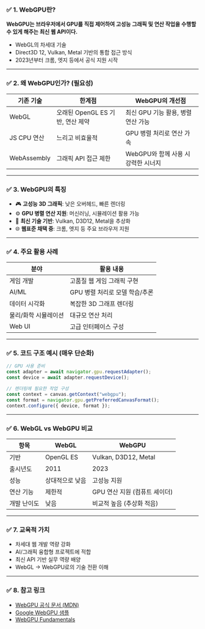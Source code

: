 

### ✅ 1. WebGPU란?

**WebGPU는 브라우저에서 GPU를 직접 제어하여 고성능 그래픽 및 연산 작업을 수행할 수 있게 해주는 최신 웹 API이다.**

- WebGL의 차세대 기술
- Direct3D 12, Vulkan, Metal 기반의 통합 접근 방식
- 2023년부터 크롬, 엣지 등에서 공식 지원 시작

---

### ✅ 2. 왜 WebGPU인가? (필요성)

| 기존 기술 | 한계점 | WebGPU의 개선점 |
|-----------|--------|------------------|
| WebGL     | 오래된 OpenGL ES 기반, 연산 제약 | 최신 GPU 기능 활용, 병렬 연산 가능 |
| JS CPU 연산 | 느리고 비효율적 | GPU 병렬 처리로 연산 가속 |
| WebAssembly | 그래픽 API 접근 제한 | WebGPU와 함께 사용 시 강력한 시너지 |

---

### ✅ 3. WebGPU의 특징

- 🎮 **고성능 3D 그래픽**: 낮은 오버헤드, 빠른 렌더링
- ⚙️ **GPU 병렬 연산 지원**: 머신러닝, 시뮬레이션 활용 가능
- 🔧 **최신 기술 기반**: Vulkan, D3D12, Metal을 추상화
- 🌐 **웹표준 채택 중**: 크롬, 엣지 등 주요 브라우저 지원

---

### ✅ 4. 주요 활용 사례

| 분야 | 활용 내용 |
|------|-----------|
| 게임 개발 | 고품질 웹 게임 그래픽 구현 |
| AI/ML | GPU 병렬 처리로 모델 학습/추론 |
| 데이터 시각화 | 복잡한 3D 그래프 렌더링 |
| 물리/화학 시뮬레이션 | 대규모 연산 처리 |
| Web UI | 고급 인터페이스 구성 |

---

### ✅ 5. 코드 구조 예시 (매우 단순화)

```js
// GPU 사용 준비
const adapter = await navigator.gpu.requestAdapter();
const device = await adapter.requestDevice();

// 렌더링에 필요한 작업 구성
const context = canvas.getContext("webgpu");
const format = navigator.gpu.getPreferredCanvasFormat();
context.configure({ device, format });
```

---

### ✅ 6. WebGL vs WebGPU 비교

| 항목 | WebGL | WebGPU |
|------|--------|--------|
| 기반 | OpenGL ES | Vulkan, D3D12, Metal |
| 출시년도 | 2011 | 2023 |
| 성능 | 상대적으로 낮음 | 고성능 지원 |
| 연산 기능 | 제한적 | GPU 연산 지원 (컴퓨트 셰이더) |
| 개발 난이도 | 낮음 | 비교적 높음 (추상화 적음) |

---

### ✅ 7. 교육적 가치

- 차세대 웹 개발 역량 강화  
- AI/그래픽 융합형 프로젝트에 적합  
- 최신 API 기반 실무 역량 배양  
- WebGL → WebGPU로의 기술 전환 이해

---

### ✅ 8. 참고 링크

- [WebGPU 공식 문서 (MDN)](https://developer.mozilla.org/en-US/docs/Web/API/WebGPU_API)
- [Google WebGPU 샘플](https://github.com/austinEng/webgpu-samples)
- [WebGPU Fundamentals](https://webgpufundamentals.org/)
